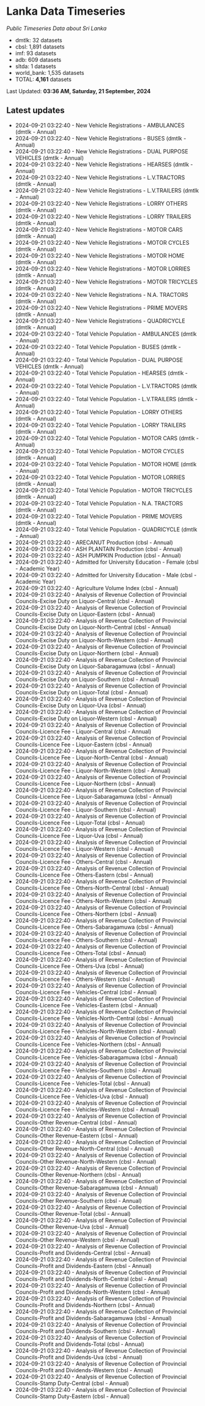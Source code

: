 # Lanka Data Timeseries
*Public Timeseries Data about Sri Lanka*

* dmtlk: 32 datasets
* cbsl: 1,891 datasets
* imf: 93 datasets
* adb: 609 datasets
* sltda: 1 datasets
* world_bank: 1,535 datasets
* TOTAL: **4,161** datasets

Last Updated: **03:36 AM, Saturday, 21 September, 2024**

## Latest updates

* 2024-09-21 03:22:40 - New Vehicle Registrations - AMBULANCES (dmtlk - Annual)
* 2024-09-21 03:22:40 - New Vehicle Registrations - BUSES (dmtlk - Annual)
* 2024-09-21 03:22:40 - New Vehicle Registrations - DUAL PURPOSE VEHICLES (dmtlk - Annual)
* 2024-09-21 03:22:40 - New Vehicle Registrations - HEARSES (dmtlk - Annual)
* 2024-09-21 03:22:40 - New Vehicle Registrations - L.V.TRACTORS (dmtlk - Annual)
* 2024-09-21 03:22:40 - New Vehicle Registrations - L.V.TRAILERS (dmtlk - Annual)
* 2024-09-21 03:22:40 - New Vehicle Registrations - LORRY OTHERS (dmtlk - Annual)
* 2024-09-21 03:22:40 - New Vehicle Registrations - LORRY TRAILERS (dmtlk - Annual)
* 2024-09-21 03:22:40 - New Vehicle Registrations - MOTOR CARS (dmtlk - Annual)
* 2024-09-21 03:22:40 - New Vehicle Registrations - MOTOR CYCLES (dmtlk - Annual)
* 2024-09-21 03:22:40 - New Vehicle Registrations - MOTOR HOME (dmtlk - Annual)
* 2024-09-21 03:22:40 - New Vehicle Registrations - MOTOR LORRIES (dmtlk - Annual)
* 2024-09-21 03:22:40 - New Vehicle Registrations - MOTOR TRICYCLES (dmtlk - Annual)
* 2024-09-21 03:22:40 - New Vehicle Registrations - N.A. TRACTORS (dmtlk - Annual)
* 2024-09-21 03:22:40 - New Vehicle Registrations - PRIME MOVERS (dmtlk - Annual)
* 2024-09-21 03:22:40 - New Vehicle Registrations - QUADRICYCLE (dmtlk - Annual)
* 2024-09-21 03:22:40 - Total Vehicle Population - AMBULANCES (dmtlk - Annual)
* 2024-09-21 03:22:40 - Total Vehicle Population - BUSES (dmtlk - Annual)
* 2024-09-21 03:22:40 - Total Vehicle Population - DUAL PURPOSE VEHICLES (dmtlk - Annual)
* 2024-09-21 03:22:40 - Total Vehicle Population - HEARSES (dmtlk - Annual)
* 2024-09-21 03:22:40 - Total Vehicle Population - L.V.TRACTORS (dmtlk - Annual)
* 2024-09-21 03:22:40 - Total Vehicle Population - L.V.TRAILERS (dmtlk - Annual)
* 2024-09-21 03:22:40 - Total Vehicle Population - LORRY OTHERS (dmtlk - Annual)
* 2024-09-21 03:22:40 - Total Vehicle Population - LORRY TRAILERS (dmtlk - Annual)
* 2024-09-21 03:22:40 - Total Vehicle Population - MOTOR CARS (dmtlk - Annual)
* 2024-09-21 03:22:40 - Total Vehicle Population - MOTOR CYCLES (dmtlk - Annual)
* 2024-09-21 03:22:40 - Total Vehicle Population - MOTOR HOME (dmtlk - Annual)
* 2024-09-21 03:22:40 - Total Vehicle Population - MOTOR LORRIES (dmtlk - Annual)
* 2024-09-21 03:22:40 - Total Vehicle Population - MOTOR TRICYCLES (dmtlk - Annual)
* 2024-09-21 03:22:40 - Total Vehicle Population - N.A. TRACTORS (dmtlk - Annual)
* 2024-09-21 03:22:40 - Total Vehicle Population - PRIME MOVERS (dmtlk - Annual)
* 2024-09-21 03:22:40 - Total Vehicle Population - QUADRICYCLE (dmtlk - Annual)
* 2024-09-21 03:22:40 - ARECANUT Production (cbsl - Annual)
* 2024-09-21 03:22:40 - ASH PLANTAIN Production (cbsl - Annual)
* 2024-09-21 03:22:40 - ASH PUMPKIN Production (cbsl - Annual)
* 2024-09-21 03:22:40 - Admitted for University Education - Female (cbsl - Academic Year)
* 2024-09-21 03:22:40 - Admitted for University Education - Male (cbsl - Academic Year)
* 2024-09-21 03:22:40 - Agriculture Volume Index (cbsl - Annual)
* 2024-09-21 03:22:40 - Analysis of Revenue Collection of Provincial Councils-Excise Duty on Liquor-Central (cbsl - Annual)
* 2024-09-21 03:22:40 - Analysis of Revenue Collection of Provincial Councils-Excise Duty on Liquor-Eastern (cbsl - Annual)
* 2024-09-21 03:22:40 - Analysis of Revenue Collection of Provincial Councils-Excise Duty on Liquor-North-Central (cbsl - Annual)
* 2024-09-21 03:22:40 - Analysis of Revenue Collection of Provincial Councils-Excise Duty on Liquor-North-Western (cbsl - Annual)
* 2024-09-21 03:22:40 - Analysis of Revenue Collection of Provincial Councils-Excise Duty on Liquor-Northern (cbsl - Annual)
* 2024-09-21 03:22:40 - Analysis of Revenue Collection of Provincial Councils-Excise Duty on Liquor-Sabaragamuwa (cbsl - Annual)
* 2024-09-21 03:22:40 - Analysis of Revenue Collection of Provincial Councils-Excise Duty on Liquor-Southern (cbsl - Annual)
* 2024-09-21 03:22:40 - Analysis of Revenue Collection of Provincial Councils-Excise Duty on Liquor-Total (cbsl - Annual)
* 2024-09-21 03:22:40 - Analysis of Revenue Collection of Provincial Councils-Excise Duty on Liquor-Uva (cbsl - Annual)
* 2024-09-21 03:22:40 - Analysis of Revenue Collection of Provincial Councils-Excise Duty on Liquor-Western (cbsl - Annual)
* 2024-09-21 03:22:40 - Analysis of Revenue Collection of Provincial Councils-Licence Fee - Liquor-Central (cbsl - Annual)
* 2024-09-21 03:22:40 - Analysis of Revenue Collection of Provincial Councils-Licence Fee - Liquor-Eastern (cbsl - Annual)
* 2024-09-21 03:22:40 - Analysis of Revenue Collection of Provincial Councils-Licence Fee - Liquor-North-Central (cbsl - Annual)
* 2024-09-21 03:22:40 - Analysis of Revenue Collection of Provincial Councils-Licence Fee - Liquor-North-Western (cbsl - Annual)
* 2024-09-21 03:22:40 - Analysis of Revenue Collection of Provincial Councils-Licence Fee - Liquor-Northern (cbsl - Annual)
* 2024-09-21 03:22:40 - Analysis of Revenue Collection of Provincial Councils-Licence Fee - Liquor-Sabaragamuwa (cbsl - Annual)
* 2024-09-21 03:22:40 - Analysis of Revenue Collection of Provincial Councils-Licence Fee - Liquor-Southern (cbsl - Annual)
* 2024-09-21 03:22:40 - Analysis of Revenue Collection of Provincial Councils-Licence Fee - Liquor-Total (cbsl - Annual)
* 2024-09-21 03:22:40 - Analysis of Revenue Collection of Provincial Councils-Licence Fee - Liquor-Uva (cbsl - Annual)
* 2024-09-21 03:22:40 - Analysis of Revenue Collection of Provincial Councils-Licence Fee - Liquor-Western (cbsl - Annual)
* 2024-09-21 03:22:40 - Analysis of Revenue Collection of Provincial Councils-Licence Fee - Others-Central (cbsl - Annual)
* 2024-09-21 03:22:40 - Analysis of Revenue Collection of Provincial Councils-Licence Fee - Others-Eastern (cbsl - Annual)
* 2024-09-21 03:22:40 - Analysis of Revenue Collection of Provincial Councils-Licence Fee - Others-North-Central (cbsl - Annual)
* 2024-09-21 03:22:40 - Analysis of Revenue Collection of Provincial Councils-Licence Fee - Others-North-Western (cbsl - Annual)
* 2024-09-21 03:22:40 - Analysis of Revenue Collection of Provincial Councils-Licence Fee - Others-Northern (cbsl - Annual)
* 2024-09-21 03:22:40 - Analysis of Revenue Collection of Provincial Councils-Licence Fee - Others-Sabaragamuwa (cbsl - Annual)
* 2024-09-21 03:22:40 - Analysis of Revenue Collection of Provincial Councils-Licence Fee - Others-Southern (cbsl - Annual)
* 2024-09-21 03:22:40 - Analysis of Revenue Collection of Provincial Councils-Licence Fee - Others-Total (cbsl - Annual)
* 2024-09-21 03:22:40 - Analysis of Revenue Collection of Provincial Councils-Licence Fee - Others-Uva (cbsl - Annual)
* 2024-09-21 03:22:40 - Analysis of Revenue Collection of Provincial Councils-Licence Fee - Others-Western (cbsl - Annual)
* 2024-09-21 03:22:40 - Analysis of Revenue Collection of Provincial Councils-Licence Fee - Vehicles-Central (cbsl - Annual)
* 2024-09-21 03:22:40 - Analysis of Revenue Collection of Provincial Councils-Licence Fee - Vehicles-Eastern (cbsl - Annual)
* 2024-09-21 03:22:40 - Analysis of Revenue Collection of Provincial Councils-Licence Fee - Vehicles-North-Central (cbsl - Annual)
* 2024-09-21 03:22:40 - Analysis of Revenue Collection of Provincial Councils-Licence Fee - Vehicles-North-Western (cbsl - Annual)
* 2024-09-21 03:22:40 - Analysis of Revenue Collection of Provincial Councils-Licence Fee - Vehicles-Northern (cbsl - Annual)
* 2024-09-21 03:22:40 - Analysis of Revenue Collection of Provincial Councils-Licence Fee - Vehicles-Sabaragamuwa (cbsl - Annual)
* 2024-09-21 03:22:40 - Analysis of Revenue Collection of Provincial Councils-Licence Fee - Vehicles-Southern (cbsl - Annual)
* 2024-09-21 03:22:40 - Analysis of Revenue Collection of Provincial Councils-Licence Fee - Vehicles-Total (cbsl - Annual)
* 2024-09-21 03:22:40 - Analysis of Revenue Collection of Provincial Councils-Licence Fee - Vehicles-Uva (cbsl - Annual)
* 2024-09-21 03:22:40 - Analysis of Revenue Collection of Provincial Councils-Licence Fee - Vehicles-Western (cbsl - Annual)
* 2024-09-21 03:22:40 - Analysis of Revenue Collection of Provincial Councils-Other Revenue-Central (cbsl - Annual)
* 2024-09-21 03:22:40 - Analysis of Revenue Collection of Provincial Councils-Other Revenue-Eastern (cbsl - Annual)
* 2024-09-21 03:22:40 - Analysis of Revenue Collection of Provincial Councils-Other Revenue-North-Central (cbsl - Annual)
* 2024-09-21 03:22:40 - Analysis of Revenue Collection of Provincial Councils-Other Revenue-North-Western (cbsl - Annual)
* 2024-09-21 03:22:40 - Analysis of Revenue Collection of Provincial Councils-Other Revenue-Northern (cbsl - Annual)
* 2024-09-21 03:22:40 - Analysis of Revenue Collection of Provincial Councils-Other Revenue-Sabaragamuwa (cbsl - Annual)
* 2024-09-21 03:22:40 - Analysis of Revenue Collection of Provincial Councils-Other Revenue-Southern (cbsl - Annual)
* 2024-09-21 03:22:40 - Analysis of Revenue Collection of Provincial Councils-Other Revenue-Total (cbsl - Annual)
* 2024-09-21 03:22:40 - Analysis of Revenue Collection of Provincial Councils-Other Revenue-Uva (cbsl - Annual)
* 2024-09-21 03:22:40 - Analysis of Revenue Collection of Provincial Councils-Other Revenue-Western (cbsl - Annual)
* 2024-09-21 03:22:40 - Analysis of Revenue Collection of Provincial Councils-Profit and Dividends-Central (cbsl - Annual)
* 2024-09-21 03:22:40 - Analysis of Revenue Collection of Provincial Councils-Profit and Dividends-Eastern (cbsl - Annual)
* 2024-09-21 03:22:40 - Analysis of Revenue Collection of Provincial Councils-Profit and Dividends-North-Central (cbsl - Annual)
* 2024-09-21 03:22:40 - Analysis of Revenue Collection of Provincial Councils-Profit and Dividends-North-Western (cbsl - Annual)
* 2024-09-21 03:22:40 - Analysis of Revenue Collection of Provincial Councils-Profit and Dividends-Northern (cbsl - Annual)
* 2024-09-21 03:22:40 - Analysis of Revenue Collection of Provincial Councils-Profit and Dividends-Sabaragamuwa (cbsl - Annual)
* 2024-09-21 03:22:40 - Analysis of Revenue Collection of Provincial Councils-Profit and Dividends-Southern (cbsl - Annual)
* 2024-09-21 03:22:40 - Analysis of Revenue Collection of Provincial Councils-Profit and Dividends-Total (cbsl - Annual)
* 2024-09-21 03:22:40 - Analysis of Revenue Collection of Provincial Councils-Profit and Dividends-Uva (cbsl - Annual)
* 2024-09-21 03:22:40 - Analysis of Revenue Collection of Provincial Councils-Profit and Dividends-Western (cbsl - Annual)
* 2024-09-21 03:22:40 - Analysis of Revenue Collection of Provincial Councils-Stamp Duty-Central (cbsl - Annual)
* 2024-09-21 03:22:40 - Analysis of Revenue Collection of Provincial Councils-Stamp Duty-Eastern (cbsl - Annual)